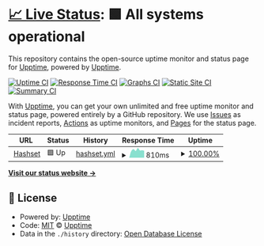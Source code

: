 # [📈 Live Status](https://upptime.github.io/upptime): <!--live status--> **🟩 All systems operational**

This repository contains the open-source uptime monitor and status page for [Upptime](https://upptime.js.org), powered by [Upptime](https://github.com/upptime/upptime).

[![Uptime CI](https://github.com/kaeedo/UpptimeMonitor/workflows/Uptime%20CI/badge.svg)](https://github.com/kaeedo/UpptimeMonitor/actions?query=workflow%3A%22Uptime+CI%22)
[![Response Time CI](https://github.com/kaeedo/UpptimeMonitor/workflows/Response%20Time%20CI/badge.svg)](https://github.com/kaeedo/UpptimeMonitor/actions?query=workflow%3A%22Response+Time+CI%22)
[![Graphs CI](https://github.com/kaeedo/UpptimeMonitor/workflows/Graphs%20CI/badge.svg)](https://github.com/kaeedo/UpptimeMonitor/actions?query=workflow%3A%22Graphs+CI%22)
[![Static Site CI](https://github.com/kaeedo/UpptimeMonitor/workflows/Static%20Site%20CI/badge.svg)](https://github.com/kaeedo/UpptimeMonitor/actions?query=workflow%3A%22Static+Site+CI%22)
[![Summary CI](https://github.com/kaeedo/UpptimeMonitor/workflows/Summary%20CI/badge.svg)](https://github.com/kaeedo/UpptimeMonitor/actions?query=workflow%3A%22Summary+CI%22)

With [Upptime](https://upptime.js.org), you can get your own unlimited and free uptime monitor and status page, powered entirely by a GitHub repository. We use [Issues](https://github.com/upptime/upptime/issues) as incident reports, [Actions](https://github.com/kaeedo/UpptimeMonitor/actions) as uptime monitors, and [Pages](https://upptime.github.io/upptime) for the status page.

<!--start: status pages-->
<!-- This summary is generated by Upptime (https://github.com/upptime/upptime) -->
<!-- Do not edit this manually, your changes will be overwritten -->
<!-- prettier-ignore -->
| URL | Status | History | Response Time | Uptime |
| --- | ------ | ------- | ------------- | ------ |
| <img alt="" src="https://favicons.githubusercontent.com/hashset.dev" height="13"> [Hashset](https://hashset.dev/articles) | 🟩 Up | [hashset.yml](https://github.com/kaeedo/UpptimeMonitor/commits/HEAD/history/hashset.yml) | <details><summary><img alt="Response time graph" src="./graphs/hashset/response-time-week.png" height="20"> 810ms</summary><br><a href="https://kaeedo.github.io/UpptimeMonitor/history/hashset"><img alt="Response time 756" src="https://img.shields.io/endpoint?url=https%3A%2F%2Fraw.githubusercontent.com%2Fkaeedo%2FUpptimeMonitor%2FHEAD%2Fapi%2Fhashset%2Fresponse-time.json"></a><br><a href="https://kaeedo.github.io/UpptimeMonitor/history/hashset"><img alt="24-hour response time 1031" src="https://img.shields.io/endpoint?url=https%3A%2F%2Fraw.githubusercontent.com%2Fkaeedo%2FUpptimeMonitor%2FHEAD%2Fapi%2Fhashset%2Fresponse-time-day.json"></a><br><a href="https://kaeedo.github.io/UpptimeMonitor/history/hashset"><img alt="7-day response time 810" src="https://img.shields.io/endpoint?url=https%3A%2F%2Fraw.githubusercontent.com%2Fkaeedo%2FUpptimeMonitor%2FHEAD%2Fapi%2Fhashset%2Fresponse-time-week.json"></a><br><a href="https://kaeedo.github.io/UpptimeMonitor/history/hashset"><img alt="30-day response time 756" src="https://img.shields.io/endpoint?url=https%3A%2F%2Fraw.githubusercontent.com%2Fkaeedo%2FUpptimeMonitor%2FHEAD%2Fapi%2Fhashset%2Fresponse-time-month.json"></a><br><a href="https://kaeedo.github.io/UpptimeMonitor/history/hashset"><img alt="1-year response time 756" src="https://img.shields.io/endpoint?url=https%3A%2F%2Fraw.githubusercontent.com%2Fkaeedo%2FUpptimeMonitor%2FHEAD%2Fapi%2Fhashset%2Fresponse-time-year.json"></a></details> | <details><summary><a href="https://kaeedo.github.io/UpptimeMonitor/history/hashset">100.00%</a></summary><a href="https://kaeedo.github.io/UpptimeMonitor/history/hashset"><img alt="All-time uptime 100.00%" src="https://img.shields.io/endpoint?url=https%3A%2F%2Fraw.githubusercontent.com%2Fkaeedo%2FUpptimeMonitor%2FHEAD%2Fapi%2Fhashset%2Fuptime.json"></a><br><a href="https://kaeedo.github.io/UpptimeMonitor/history/hashset"><img alt="24-hour uptime 100.00%" src="https://img.shields.io/endpoint?url=https%3A%2F%2Fraw.githubusercontent.com%2Fkaeedo%2FUpptimeMonitor%2FHEAD%2Fapi%2Fhashset%2Fuptime-day.json"></a><br><a href="https://kaeedo.github.io/UpptimeMonitor/history/hashset"><img alt="7-day uptime 100.00%" src="https://img.shields.io/endpoint?url=https%3A%2F%2Fraw.githubusercontent.com%2Fkaeedo%2FUpptimeMonitor%2FHEAD%2Fapi%2Fhashset%2Fuptime-week.json"></a><br><a href="https://kaeedo.github.io/UpptimeMonitor/history/hashset"><img alt="30-day uptime 100.00%" src="https://img.shields.io/endpoint?url=https%3A%2F%2Fraw.githubusercontent.com%2Fkaeedo%2FUpptimeMonitor%2FHEAD%2Fapi%2Fhashset%2Fuptime-month.json"></a><br><a href="https://kaeedo.github.io/UpptimeMonitor/history/hashset"><img alt="1-year uptime 100.00%" src="https://img.shields.io/endpoint?url=https%3A%2F%2Fraw.githubusercontent.com%2Fkaeedo%2FUpptimeMonitor%2FHEAD%2Fapi%2Fhashset%2Fuptime-year.json"></a></details>

<!--end: status pages-->

[**Visit our status website →**](https://upptime.github.io/upptime)

## 📄 License

- Powered by: [Upptime](https://github.com/upptime/upptime)
- Code: [MIT](./LICENSE) © [Upptime](https://upptime.js.org)
- Data in the `./history` directory: [Open Database License](https://opendatacommons.org/licenses/odbl/1-0/)
